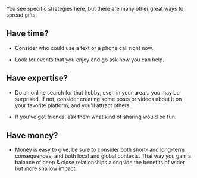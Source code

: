 You see specific strategies here, but there are many other great ways to spread gifts.

## Have time?

- Consider who could use a text or a phone call right now.

- Look for events that you enjoy and go ask how you can help.

## Have expertise?

- Do an online search for that hobby, even in your area... you may be surprised.
  If not, consider creating some posts or videos about it on your favorite
  platform, and you'll attract others.

- If you've got friends, ask them what kind of sharing would be fun.

## Have money?

- Money is easy to give: be sure to consider both short- and long-term
  consequences, and both local and global contexts. That way you gain a balance
  of deep & close relationships alongside the benefits of wider but more shallow
  impact.
